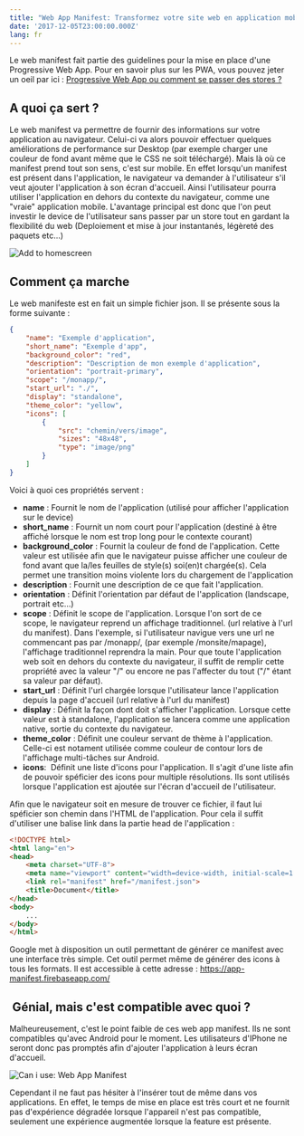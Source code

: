 ```yaml
---
title: "Web App Manifest: Transformez votre site web en application mobile !"
date: '2017-12-05T23:00:00.000Z'
lang: fr
---
```

Le web manifest fait partie des guidelines pour la mise en place d'une
Progressive Web App. Pour en savoir plus sur les PWA, vous pouvez jeter
un oeil par ici : [Progressive Web App ou comment se passer des stores
?](../../posts/web/progressive-web-app-ou-comment-se-passer-des-stores "Progressive Web App ou comment se passer des stores ?")

A quoi ça sert ?
----------------

Le web manifest va permettre de fournir des informations sur votre
application au navigateur. Celui-ci va alors pouvoir effectuer quelques
améliorations de performance sur Desktop (par exemple charger une
couleur de fond avant même que le CSS ne soit téléchargé). Mais là où ce
manifest prend tout son sens, c'est sur mobile. En effet lorsqu'un
manifest est présent dans l'application, le navigateur va demander à
l'utilisateur s'il veut ajouter l'application à son écran d'accueil.
Ainsi l'utilisateur pourra utiliser l'application en dehors du
contexte du navigateur, comme une \"vraie\" application mobile.
L'avantage principal est donc que l'on peut investir le device de
l'utilisateur sans passer par un store tout en gardant la flexibilité
du web (Deploiement et mise à jour instantanés, légèreté des paquets
etc\...)

![Add to
homescreen](https://developers.google.com/web/fundamentals/app-install-banners/images/add-to-home-screen.gif)

Comment ça marche
-----------------

Le web manifeste est en fait un simple fichier json. Il se présente sous
la forme suivante : 

``` json
{
    "name": "Exemple d'application",
    "short_name": "Exemple d'app",
    "background_color": "red",
    "description": "Description de mon exemple d'application",
    "orientation": "portrait-primary",
    "scope": "/monapp/",
    "start_url": "./",
    "display": "standalone",
    "theme_color": "yellow",
    "icons": [
        {
            "src": "chemin/vers/image",
            "sizes": "48x48",
            "type": "image/png"
        }
    ]
}
```

Voici à quoi ces propriétés servent : 

-   **name** : Fournit le nom de
    l'application (utilisé pour afficher l'application sur le device)
-   **short\_name** : Fournit un
    nom court pour l'application (destiné à être affiché lorsque le nom
    est trop long pour le contexte courant)
-   **background\_color** :
    Fournit la couleur de fond de l'application. Cette valeur est
    utilisée afin que le navigateur puisse afficher une couleur de fond
    avant que la/les feuilles de style(s) soi(en)t chargée(s). Cela
    permet une transition moins violente lors du chargement de
    l'application
-   **description** : Fournit une
    description de ce que fait l'application.
-   **orientation** : Définit
    l'orientation par défaut de l'application (landscape, portrait
    etc\...)
-   **scope** : Définit le scope
    de l'application. Lorsque l'on sort de ce scope, le navigateur
    reprend un affichage traditionnel. (url relative à l'url du
    manifest). Dans l'exemple, si l'utilisateur navigue vers une url
    ne commencant pas par /monapp/, (par exemple /monsite/mapage),
    l'affichage traditionnel reprendra la main. Pour que toute
    l'application web soit en dehors du contexte du navigateur, il
    suffit de remplir cette propriété avec la valeur \"/\" ou encore ne
    pas l'affecter du tout (\"/\" étant sa valeur par défaut).
-   **start\_url** : Définit
    l'url chargée lorsque l'utilisateur lance l'application depuis la
    page d'accueil (url relative à l'url du manifest)
-   **display** : Définit la
    façon dont doit s'afficher l'application. Lorsque cette valeur est
    à standalone, l'application se lancera comme une application
    native, sortie du contexte du navigateur.
-   **theme\_color** : Définit
    une couleur servant de thème à l'application. Celle-ci est notament
    utilisée comme couleur de contour lors de l'affichage multi-tâches
    sur Android.
-   **icons**:  Définit une liste
    d'icons pour l'application. Il s'agit d'une liste afin de
    pouvoir spéficier des icons pour multiple résolutions. Ils sont
    utilisés lorsque l'application est ajoutée sur l'écran d'accueil
    de l'utilisateur.

Afin que le navigateur soit en mesure de trouver ce fichier, il faut lui
spéficier son chemin dans l'HTML de l'application. Pour cela il suffit
d'utiliser une balise link dans la partie head de l'application : 

``` html
<!DOCTYPE html>
<html lang="en">
<head>
    <meta charset="UTF-8">
    <meta name="viewport" content="width=device-width, initial-scale=1.0">
    <link rel="manifest" href="/manifest.json">
    <title>Document</title>
</head>
<body>
    ...
</body>
</html>
```

Google met à disposition un outil permettant de générer ce manifest avec
une interface très simple. Cet outil permet même de générer des icons à
tous les formats. Il est accessible à cette adresse :
<https://app-manifest.firebaseapp.com/>

 Génial, mais c'est compatible avec quoi ?
-------------------------------------------

Malheureusement, c'est le point faible de ces web app manifest. Ils ne
sont compatibles qu'avec Android pour le moment. Les utilisateurs
d'IPhone ne seront donc pas promptés afin d'ajouter l'application à
leurs écran d'accueil.

![Can i use: Web App
Manifest](https://i.imgur.com/yNJpOj7.png)

Cependant il ne faut pas hésiter à l'insérer tout de même dans vos
applications. En effet, le temps de mise en place est très court et ne
fournit pas d'expérience dégradée lorsque l'appareil n'est pas
compatible, seulement une expérience augmentée lorsque la feature est
présente.

 